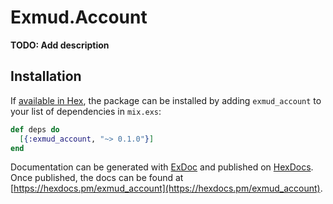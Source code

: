 # Exmud.Account

**TODO: Add description**

## Installation

If [available in Hex](https://hex.pm/docs/publish), the package can be installed
by adding `exmud_account` to your list of dependencies in `mix.exs`:

```elixir
def deps do
  [{:exmud_account, "~> 0.1.0"}]
end
```

Documentation can be generated with [ExDoc](https://github.com/elixir-lang/ex_doc)
and published on [HexDocs](https://hexdocs.pm). Once published, the docs can
be found at [https://hexdocs.pm/exmud_account](https://hexdocs.pm/exmud_account).

